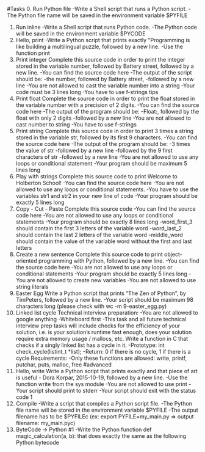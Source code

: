 #Tasks
0. Run Python file
-Write a Shell script that runs a Python script.
-The Python file name will be saved in the environment variable $PYFILE
1. Run inline
-Write a Shell script that runs Python code.
-The Python code will be saved in the environment variable $PYCODE
2. Hello, print
-Write a Python script that prints exactly "Programming is like building a multilingual puzzle, followed by a new line.
-Use the function print
3. Print integer
Complete this source code in order to print the integer stored in the variable number, followed by Battery street, followed by a new line.
-You can find the source code here
-The output of the script should be:
-the number, followed by Battery street,
-followed by a new line
-You are not allowed to cast the variable number into a string
-Your code must be 3 lines long
-You have to use f-strings tips
4. Print float
Complete the source code in order to print the float stored in the variable number with a precision of 2 digits.
-You can find the source code here
-The output of the program should be:
-Float:, followed by the float with only 2 digits
-followed by a new line
-You are not allowed to cast number to string
-You have to use f-strings
5. Print string
Complete this source code in order to print 3 times a string stored in the variable str, followed by its first 9 characters.
-You can find the source code here
-The output of the program should be:
-3 times the value of str
-followed by a new line
-followed by the 9 first characters of str
-followed by a new line
-You are not allowed to use any loops or conditional statement
-Your program should be maximum 5 lines long
6. Play with strings
Complete this source code to print Welcome to Holberton School!
-You can find the source code here
-You are not allowed to use any loops or conditional statements.
-You have to use the variables str1 and str2 in your new line of code
-Your program should be exactly 5 lines long
7. Copy - Cut - Paste
Complete this source code
-You can find the source code here
-You are not allowed to use any loops or conditional statements
-Your program should be exactly 8 lines long
-word_first_3 should contain the first 3 letters of the variable word
-word_last_2 should contain the last 2 letters of the variable word
-middle_word should contain the value of the variable word without the first and last letters
8. Create a new sentence
Complete this source code to print object-oriented programming with Python, followed by a new line.
-You can find the source code here
-You are not allowed to use any loops or conditional statements
-Your program should be exactly 5 lines long
-You are not allowed to create new variables
-You are not allowed to use string literals
9. Easter Egg
Write a Python script that prints “The Zen of Python”, by TimPeters, followed by a new line.
-Your script should be maximum 98 characters long (please check with wc -m 9-easter_egg.py)
10. Linked list cycle
Technical interview preparation:
-You are not allowed to google anything
-Whiteboard first
-This task and all future technical interview prep tasks will include checks for the efficiency of your solution, i.e. is your solution’s runtime fast enough, does your solution require extra memory usage / mallocs, etc.
Write a function in C that checks if a singly linked list has a cycle in it.
-Prototype: int check_cycle(listint_t *list);
-Return: 0 if there is no cycle, 1 if there is a cycle
Requirements:
-Only these functions are allowed: write, printf, putchar, puts, malloc, free
#advanced
11. Hello, write
Write a Python script that prints exactly and that piece of art is useful - Dora Korpar, 2015-10-19, followed by a new line.
-Use the function write from the sys module
-You are not allowed to use print
-Your script should print to stderr
-Your script should exit with the status code 1
12. Compile
-Write a script that compiles a Python script file.
-The Python file name will be stored in the environment variable $PYFILE
-The output filename has to be $PYFILEc (ex: export PYFILE=my_main.py => output filename: my_main.pyc)
13. ByteCode -> Python #1
-Write the Python function def magic_calculation(a, b): that does exactly the same as the following Python bytecode
